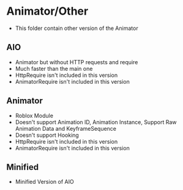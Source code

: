 # Animator/Other
* This folder contain other version of the Animator

## AIO
* Animator but without HTTP requests and require
* Much faster than the main one
* HttpRequire isn't included in this version
* AnimatorRequire isn't included in this version

## Animator
* Roblox Module
* Doesn't support Animation ID, Animation Instance, Support Raw Animation Data and KeyframeSequence
* Doesn't support Hooking
* HttpRequire isn't included in this version
* AnimatorRequire isn't included in this version

## Minified
* Minified Version of AIO